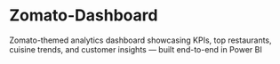 # Zomato-Dashboard
Zomato-themed analytics dashboard showcasing KPIs, top restaurants, cuisine trends, and customer insights — built end-to-end in Power BI
